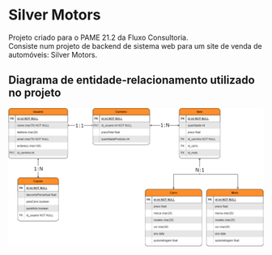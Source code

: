 # Silver Motors
Projeto criado para o PAME 21.2 da Fluxo Consultoria.
<br>Consiste num projeto de backend de sistema web para um site de venda de automóveis: Silver Motors.
## Diagrama de entidade-relacionamento utilizado no projeto
![alt text](/ERD.png?raw=true)
